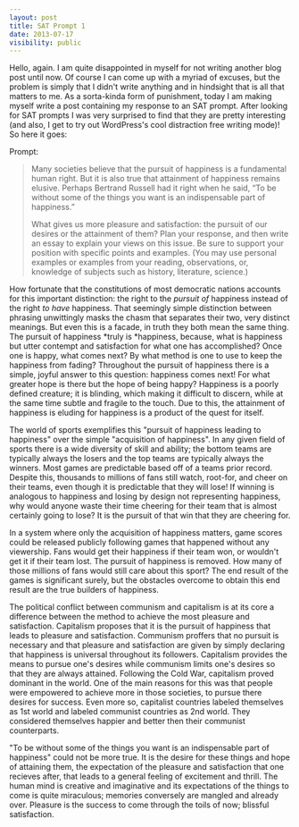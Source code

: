 ```yaml
---
layout: post
title: SAT Prompt 1
date: 2013-07-17
visibility: public
---
```


Hello, again. I am quite disappointed in myself for not writing another blog post until now. Of course I can come up with a myriad of excuses, but the problem is simply that I didn't write anything and in hindsight that is all that matters to me. As a sorta-kinda form of punishment, today I am making myself write a post containing my response to an SAT prompt. After looking for SAT prompts I was very surprised to find that they are pretty interesting (and also, I get to try out WordPress's cool distraction free writing mode)! So here it goes:<!--break-->

Prompt:

<blockquote class="small">
<p>Many societies believe that the pursuit of happiness is a fundamental human right. But it is also true that attainment of happiness remains elusive. Perhaps Bertrand Russell had it right when he said, “To be without some of the things you want is an indispensable part of happiness.”</p>

<p>What gives us more pleasure and satisfaction: the pursuit of our desires or the attainment of them? Plan your response, and then write an essay to explain your views on this issue. Be sure to support your position with specific points and examples. (You may use personal examples or examples from your reading, observations, or, knowledge of subjects such as history, literature, science.)</p>
</blockquote>

How fortunate that the constitutions of most democratic nations accounts for this important distinction: the right to the *pursuit of* happiness instead of the right *to have* happiness.<!--break--> That seemingly simple distinction between phrasing unwittingly masks the chasm that separates their two, very distinct meanings. But even this is a facade, in truth they both mean the same thing. The pursuit of happiness *truly is *happiness, because, what is happiness but utter contempt and satisfaction for what one has accomplished? Once one is happy, what comes next? By what method is one to use to keep the happiness from fading? Throughout the pursuit of happiness there is a simple, joyful answer to this question: happiness comes next! For what greater hope is there but the hope of being happy? Happiness is a poorly defined creature; it is blinding, which making it difficult to discern, while at the same time subtle and fragile to the touch. Due to this, the attainment of happiness is eluding for happiness is a product of the quest for itself.

The world of sports exemplifies this "pursuit of happiness leading to happiness" over the simple "acquisition of happiness". In any given field of sports there is a wide diversity of skill and ability; the bottom teams are typically always the losers and the top teams are typically always the winners. Most games are predictable based off of a teams prior record. Despite this, thousands to millions of fans still watch, root-for, and cheer on their teams, even though it is predictable that they will lose! If winning is analogous to happiness and losing by design not representing happiness, why would anyone waste their time cheering for their team that is almost certainly going to lose? It is the pursuit of that win that they are cheering for.

In a system where only the acquisition of happiness matters, game scores could be released publicly following games that happened without any viewership. Fans would get their happiness if their team won, or wouldn't get it if their team lost. The pursuit of happiness is removed. How many of those millions of fans would still care about this sport? The end result of the games is significant surely, but the obstacles overcome to obtain this end result are the true builders of happiness.

The political conflict between communism and capitalism is at its core a difference between the method to achieve the most pleasure and satisfaction. Capitalism proposes that it is the pursuit of happiness that leads to pleasure and satisfaction. Communism proffers that no pursuit is necessary and that pleasure and satisfaction are given by simply declaring that happiness is universal throughout its followers. Capitalism provides the means to pursue one's desires while communism limits one's desires so that they are always attained. Following the Cold War, capitalism proved dominant in the world. One of the main reasons for this was that people were empowered to achieve more in those societies, to pursue there desires for success. Even more so, capitalist countries labeled themselves as 1st world and labeled communist countries as 2nd world. They considered themselves happier and better then their communist counterparts.

"To be without some of the things you want is an indispensable part of happiness" could not be more true. It is the desire for these things and hope of attaining them, the expectation of the pleasure and satisfaction that one recieves after, that leads to a general feeling of excitement and thrill. The human mind is creative and imaginative and its expectations of the things to come is quite miraculous; memories conversely are mangled and already over. Pleasure is the success to come through the toils of now; blissful satisfaction.
